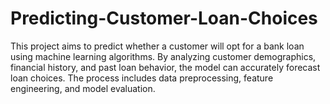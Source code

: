 # Predicting-Customer-Loan-Choices
This project aims to predict whether a customer will opt for a bank loan using machine learning algorithms. By analyzing customer demographics, financial history, and past loan behavior, the model can accurately forecast loan choices. The process includes data preprocessing, feature engineering, and model evaluation.
